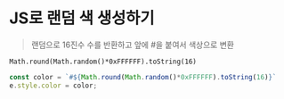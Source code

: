 # JS로 랜덤 색 생성하기
> 랜덤으로 16진수 수를 반환하고 앞에 #을 붙여서 색상으로 변환

`Math.round(Math.random()*0xFFFFFF).toString(16)`

```javascript
const color = `#${Math.round(Math.random()*0xFFFFFF).toString(16)}`
e.style.color = color;
```
